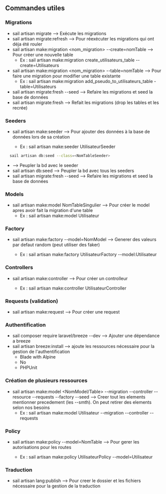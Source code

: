 ## Commandes utiles
### Migrations
- sail artisan migrate --> Exécute les migrations
- sail artisan migrate:refresh --> Pour réexécuter les migrations qui ont déja été rouler
- sail artisan make:migration <nom_migration> --create=nomTable --> Pour créer une nouvelle table
    - Ex : sail artisan make:migration create_utilisateurs_table --create=Utilisateurs
- sail artisan make:migration <nom_migration> --table=nomTable --> Pour faire une migration pour modifier une table existante
    - Ex : sail artisan make:migration add_pseudo_to_utilisateurs_table -table=Utilisateurs
- sail artisan migrate:fresh --seed --> Refaire les migrations et seed la base de données
- sail artisan migrate:fresh --> Refait les migrations (drop les tables et les recrée)

### Seeders
- sail artisan make:seeder <NomTableSeeder> --> Pour ajouter des données à la base de données lors de sa création
    - Ex : sail artisan make:seeder UtilisateurSeeder
```sh 
  sail artisan db:seed --class=<NomTableSeeder>
 ```
- --> Peupler la bd avec le seeder
- sail artisan db:seed --> Peupler la bd avec tous les seeders
- sail artisan migrate:fresh --seed --> Refaire les migrations et seed la base de données

### Models
- sail artisan make:model NomTableSingulier --> Pour créer le model apres avoir fait la migration d'une table
    - Ex : sail artisan make:model Utilisateur

### Factory
- sail artisan make:factory <NomTableFactory> --model=NomModel --> Generer des valeurs par defaut random (peut utiliser des faker)
    - Ex : sail artisan make:factory UtilisateurFactory --model:Utilisateur

### Controllers
- sail artisan make:controller <NomTableController> --> Pour créer un controlleur
    - Ex : sail artisan make:controller UtilisateurController

### Requests (validation)
- sail artisan make:request <NomTableRequest> --> Pour créer une request

### Authentification
- sail composer require laravel/breeze --dev --> Ajouter une dépendance a breeze
- sail artisan breeze:install --> ajoute les ressources nécessaire pour la gestion de l'authentification
    - Blade with Alpine
    - No
    - PHPUnit

### Création de plusieurs ressources
- sail artisan make:model <NomModel/Table> --migration --controller --resource --requests --factory --seed
  --> Creer tout les elements mentionner precedement (les --smth). On peut retirer des elements selon nos besoins
    - Ex : sail artisan make:model Utilisateur --migration --controller --requests

### Policy
- sail artisan make:policy <NomTablePolicy> --model=NomTable --> Pour gerer les autorisations pour les routes
    - Ex : sail artisan make:policy UtilisateurPolicy --model=Utilisateur

### Traduction
- sail artisan lang:publish --> Pour creer le dossier et les fichiers nécessaire pour la gestion de la traduction
